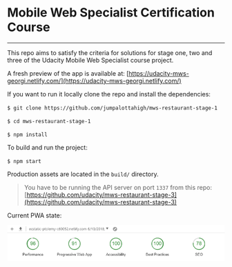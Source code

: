 # Mobile Web Specialist Certification Course

---

This repo aims to satisfy the criteria for solutions for stage one, two and three of the Udacity Mobile Web Specialist course project.

A fresh preview of the app is available at: [https://udacity-mws-georgi.netlify.com/](https://udacity-mws-georgi.netlify.com/)

If you want to run it locally clone the repo and install the dependencies:

`$ git clone https://github.com/jumpalottahigh/mws-restaurant-stage-1`

`$ cd mws-restaurant-stage-1`

`$ npm install`

To build and run the project:

`$ npm start`

Production assets are located in the `build/` directory.

> You have to be running the API server on port `1337` from this repo: [https://github.com/udacity/mws-restaurant-stage-3](https://github.com/udacity/mws-restaurant-stage-3)

Current PWA state:

![current pwa state](current-pwa-state.png)
